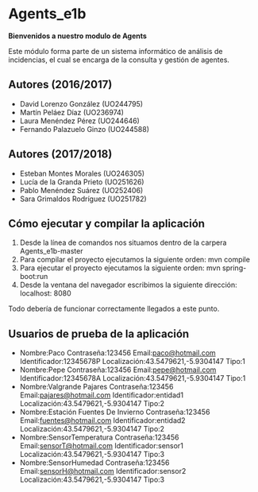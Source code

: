 # Agents_e1b

**Bienvenidos a nuestro modulo de Agents**

Este módulo forma parte de un sistema informático de análisis de incidencias, el cual 
se encarga de la consulta y gestión de agentes.

## Autores (2016/2017)

- David Lorenzo González (UO244795)
- Martín Peláez Díaz (UO236974)
- Laura Menéndez Pérez (UO244646)
- Fernando Palazuelo Ginzo (UO244588)

## Autores (2017/2018)

- Esteban Montes Morales (UO246305)
- Lucía de la Granda Prieto (UO251626)
- Pablo Menéndez Suárez (UO252406)
- Sara Grimaldos Rodríguez (UO251782)

## Cómo ejecutar y compilar la aplicación

1. Desde la línea de comandos nos situamos dentro de la carpera Agents_e1b-master
3. Para compilar el proyecto ejecutamos la siguiente orden: mvn compile
4. Para ejecutar el proyecto ejecutamos la siguiente orden: mvn spring-boot:run 
5. Desde la ventana del navegador escribimos la siguiente dirección: localhost: 8080

Todo debería de funcionar correctamente llegados a este punto.

## Usuarios de prueba de la aplicación

- Nombre:Paco Contraseña:123456 Email:paco@hotmail.com Identificador:12345678P Localización:43.5479621,-5.9304147 Tipo:1
- Nombre:Pepe Contraseña:123456 Email:pepe@hotmail.com Identificador:12345678A Localización:43.5479621,-5.9304147 Tipo:1
- Nombre:Valgrande Pajares Contraseña:123456 Email:pajares@hotmail.com Identificador:entidad1 Localización:43.5479621,-5.9304147 Tipo:2
- Nombre:Estación Fuentes De Invierno Contraseña:123456 Email:fuentes@hotmail.com Identificador:entidad2 Localización:43.5479621,-5.9304147 Tipo:2
- Nombre:SensorTemperatura Contraseña:123456 Email:sensorT@hotmail.com Identificador:sensor1 Localización:43.5479621,-5.9304147 Tipo:3
- Nombre:SensorHumedad Contraseña:123456 Email:sensorH@hotmail.com Identificador:sensor2 Localización:43.5479621,-5.9304147 Tipo:3